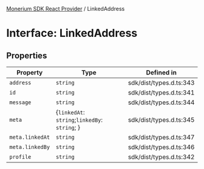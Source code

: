 [Monerium SDK React Provider](../README.md) / LinkedAddress

# Interface: LinkedAddress

## Properties

| Property        | Type                                            | Defined in              |
| --------------- | ----------------------------------------------- | ----------------------- |
| `address`       | `string`                                        | sdk/dist/types.d.ts:343 |
| `id`            | `string`                                        | sdk/dist/types.d.ts:341 |
| `message`       | `string`                                        | sdk/dist/types.d.ts:344 |
| `meta`          | \{`linkedAt`: `string`;`linkedBy`: `string`; \} | sdk/dist/types.d.ts:345 |
| `meta.linkedAt` | `string`                                        | sdk/dist/types.d.ts:347 |
| `meta.linkedBy` | `string`                                        | sdk/dist/types.d.ts:346 |
| `profile`       | `string`                                        | sdk/dist/types.d.ts:342 |
